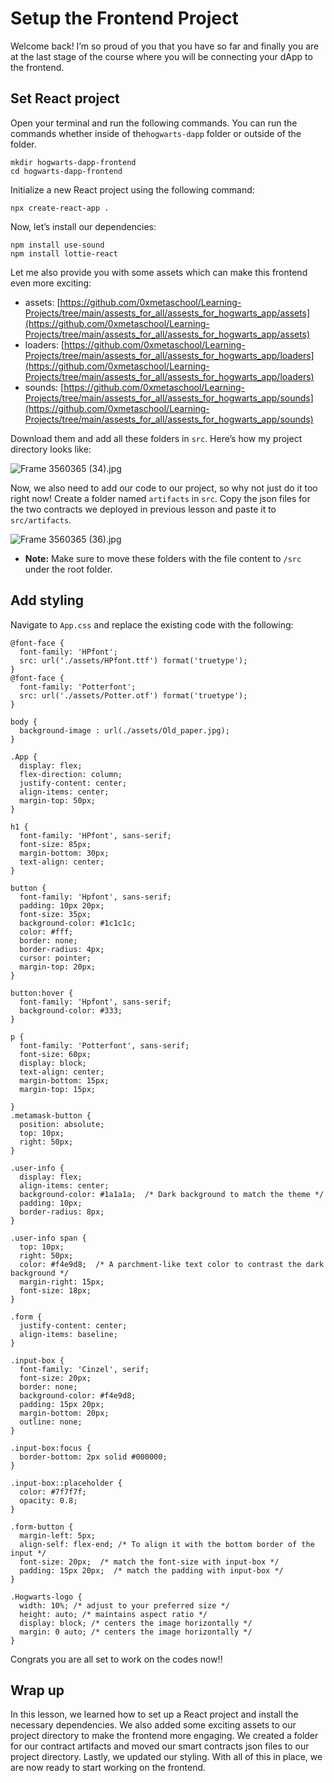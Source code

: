 # Setup the Frontend Project

Welcome back! I’m so proud of you that you have so far and finally you are at the last stage of the course where you will be connecting your dApp to the frontend. 

## Set React project

Open your terminal and run the following commands. You can run the commands whether inside of the`hogwarts-dapp` folder or outside of the folder.

```
mkdir hogwarts-dapp-frontend 
cd hogwarts-dapp-frontend 
```

Initialize a new React project using the following command:

```
npx create-react-app .
```

Now, let’s install our dependencies:

```
npm install use-sound
npm install lottie-react
```

Let me also provide you with some assets which can make this frontend even more exciting:

- assets: [https://github.com/0xmetaschool/Learning-Projects/tree/main/assests_for_all/assests_for_hogwarts_app/assets](https://github.com/0xmetaschool/Learning-Projects/tree/main/assests_for_all/assests_for_hogwarts_app/assets)
- loaders: [https://github.com/0xmetaschool/Learning-Projects/tree/main/assests_for_all/assests_for_hogwarts_app/loaders](https://github.com/0xmetaschool/Learning-Projects/tree/main/assests_for_all/assests_for_hogwarts_app/loaders)
- sounds: [https://github.com/0xmetaschool/Learning-Projects/tree/main/assests_for_all/assests_for_hogwarts_app/sounds](https://github.com/0xmetaschool/Learning-Projects/tree/main/assests_for_all/assests_for_hogwarts_app/sounds)

Download them and add all these folders in `src`. Here’s how my project directory looks like:

![Frame 3560365 (34).jpg](Setup%20the%20Frontend%20Project%2027e4df2b07a849be844ef17407bd8bf0/Frame_3560365_(34).jpg)

Now, we also need to add our code to our project, so why not just do it too right now! Create a folder named `artifacts` in `src`. Copy the json files for the two contracts we deployed in previous lesson and paste it to `src/artifacts`.

![Frame 3560365 (36).jpg](Setup%20the%20Frontend%20Project%2027e4df2b07a849be844ef17407bd8bf0/Frame_3560365_(36).jpg)

- **Note:** Make sure to move these folders with the file content to `/src` under the root folder.

## Add styling

Navigate to `App.css` and replace the existing code with the following:

```
@font-face {
  font-family: 'HPfont';
  src: url('./assets/HPfont.ttf') format('truetype');
}
@font-face {
  font-family: 'Potterfont';
  src: url('./assets/Potter.otf') format('truetype');
}

body {
  background-image : url(./assets/Old_paper.jpg);
}

.App {
  display: flex;
  flex-direction: column;
  justify-content: center;
  align-items: center;
  margin-top: 50px;
}

h1 {
  font-family: 'HPfont', sans-serif;
  font-size: 85px;
  margin-bottom: 30px;
  text-align: center;
}

button {
  font-family: 'Hpfont', sans-serif;
  padding: 10px 20px;
  font-size: 35px;
  background-color: #1c1c1c;
  color: #fff;
  border: none;
  border-radius: 4px;
  cursor: pointer;
  margin-top: 20px;
}

button:hover {
  font-family: 'Hpfont', sans-serif;
  background-color: #333;
}

p {
  font-family: 'Potterfont', sans-serif;
  font-size: 60px;
  display: block;
  text-align: center;
  margin-bottom: 15px;
  margin-top: 15px;

}
.metamask-button {
  position: absolute;
  top: 10px;
  right: 50px;
}

.user-info {
  display: flex;
  align-items: center;
  background-color: #1a1a1a;  /* Dark background to match the theme */
  padding: 10px;
  border-radius: 8px;
}

.user-info span {
  top: 10px;
  right: 50px;
  color: #f4e9d8;  /* A parchment-like text color to contrast the dark background */
  margin-right: 15px;
  font-size: 18px;
}

.form {
  justify-content: center;
  align-items: baseline;
}

.input-box {
  font-family: 'Cinzel', serif;
  font-size: 20px;
  border: none;
  background-color: #f4e9d8;
  padding: 15px 20px;
  margin-bottom: 20px;
  outline: none;
}

.input-box:focus {
  border-bottom: 2px solid #000000;
}

.input-box::placeholder {
  color: #7f7f7f;
  opacity: 0.8;
}

.form-button {
  margin-left: 5px;
  align-self: flex-end; /* To align it with the bottom border of the input */
  font-size: 20px;  /* match the font-size with input-box */
  padding: 15px 20px;  /* match the padding with input-box */
}

.Hogwarts-logo {
  width: 10%; /* adjust to your preferred size */
  height: auto; /* maintains aspect ratio */
  display: block; /* centers the image horizontally */
  margin: 0 auto; /* centers the image horizontally */
}
```

Congrats you are all set to work on the codes now!!

## Wrap up

In this lesson, we learned how to set up a React project and install the necessary dependencies. We also added some exciting assets to our project directory to make the frontend more engaging. We created a folder for our contract artifacts and moved our smart contracts json files to our project directory. Lastly, we updated our styling. With all of this in place, we are now ready to start working on the frontend.